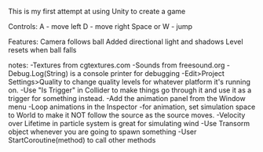 This is my first attempt at using Unity to create a game

Controls:
A           - move left
D           - move right
Space or W  - jump

Features:
Camera follows ball
Added directional light and shadows
Level resets when ball falls



notes:
-Textures from cgtextures.com
-Sounds from freesound.org
-Debug.Log(String) is a console printer for debugging
-Edit>Project Settings>Quality to change quality levels for 
whatever platform it's running on.
-Use "Is Trigger" in Collider to make things go through it and
use it as a trigger for something instead.
-Add the animation panel from the Window menu
-Loop animations in the Inspector
-for animation, set simulation space to World to make it NOT follow the source as the source moves.
-Velocity over Lifetime in particle system is great for simulating wind
-Use Transorm object whenever you are going to spawn something
-User StartCoroutine(method) to call other methods
